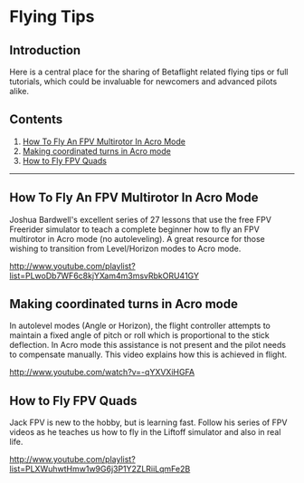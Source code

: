 # Flying Tips

## Introduction

Here is a central place for the sharing of Betaflight related flying tips or full tutorials, which could be invaluable for newcomers and advanced pilots alike.

## Contents

1. [How To Fly An FPV Multirotor In Acro Mode](#how-to-fly-an-fpv-multirotor-in-acro-mode)
1. [Making coordinated turns in Acro mode](#making-coordinated-turns-in-acro-mode)
1. [How to Fly FPV Quads](#how-to-fly-fpv-quads)

---

## How To Fly An FPV Multirotor In Acro Mode

Joshua Bardwell's excellent series of 27 lessons that use the free FPV Freerider simulator to teach a complete beginner how to fly an FPV multirotor in Acro mode (no autoleveling). A great resource for those wishing to transition from Level/Horizon modes to Acro mode.

http://www.youtube.com/playlist?list=PLwoDb7WF6c8kjYXam4m3msvRbkORU41GY

## Making coordinated turns in Acro mode

In autolevel modes (Angle or Horizon), the flight controller attempts to maintain a fixed angle of pitch or roll which is proportional to the stick deflection. In Acro mode this assistance is not present and the pilot needs to compensate manually. This video explains how this is achieved in flight.

http://www.youtube.com/watch?v=-qYXVXiHGFA

## How to Fly FPV Quads

Jack FPV is new to the hobby, but is learning fast. Follow his series of FPV videos as he teaches us how to fly in the Liftoff simulator and also in real life.

http://www.youtube.com/playlist?list=PLXWuhwtHmw1w9G6j3P1Y2ZLRiiLqmFe2B
